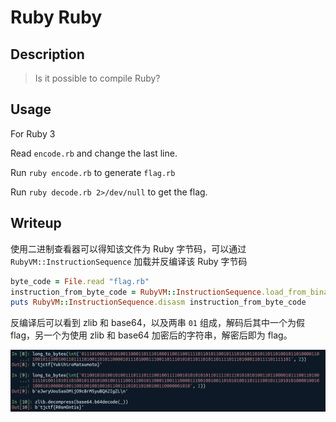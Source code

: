 # Ruby Ruby

## Description

> Is it possible to compile Ruby?


## Usage

For Ruby 3

Read `encode.rb` and change the last line.

Run `ruby encode.rb` to generate `flag.rb`

Run `ruby decode.rb 2>/dev/null` to get the flag.

## Writeup

使用二进制查看器可以得知该文件为 Ruby 字节码，可以通过 `RubyVM::InstructionSequence` 加载并反编译该 Ruby 字节码

```ruby
byte_code = File.read "flag.rb"
instruction_from_byte_code = RubyVM::InstructionSequence.load_from_binary byte_code
puts RubyVM::InstructionSequence.disasm instruction_from_byte_code
```

反编译后可以看到 zlib 和 base64，以及两串 `01` 组成，解码后其中一个为假 flag，另一个为使用 zlib 和 base64 加密后的字符串，解密后即为 flag。

![](wp_imgs/ruby_ruby.png)
